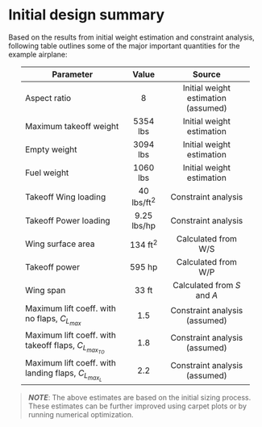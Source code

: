# Initial design summary

Based on the results from initial weight estimation and constraint analysis, following table outlines some of the major important quantities for the example airplane:

<div style="width:90%; margin: auto;">

Parameter | Value | Source
--------- | :---: | :---:
Aspect ratio | 8 | Initial weight estimation (assumed)
Maximum takeoff weight | 5354 lbs | Initial weight estimation
Empty weight | 3094 lbs | Initial weight estimation
Fuel weight | 1060 lbs | Initial weight estimation
Takeoff Wing loading | 40 lbs/$\text{ft}^2$ | Constraint analysis
Takeoff Power loading | 9.25 lbs/hp | Constraint analysis
Wing surface area | 134 $\text{ft}^2$ | Calculated from W/S
Takeoff power | 595 hp | Calculated from W/P
Wing span | 33 ft | Calculated from $S$ and $A$
Maximum lift coeff. with no flaps, $C_{L_{max}}$ | 1.5 | Constraint analysis (assumed)
Maximum lift coeff. with takeoff flaps, $C_{L_{max_{TO}}}$ | 1.8 | Constraint analysis (assumed)
Maximum lift coeff. with landing flaps, $C_{L_{max_{L}}}$ | 2.2 | Constraint analysis (assumed)

</div>

> **_NOTE_**: The above estimates are based on the initial sizing process. These estimates can be further improved using carpet plots or by running numerical optimization.